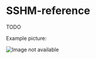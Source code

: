 # SSHM-reference

TODO

Example picture:

![Image not available](Images/Example.png "Example picture")
